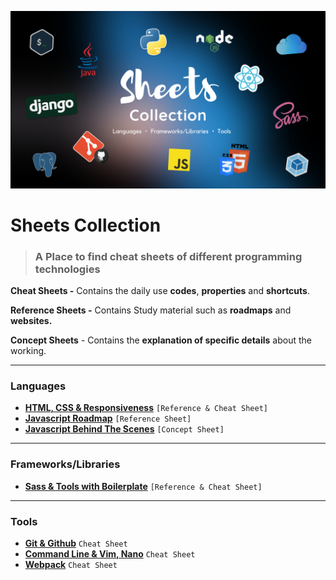 ![Preview](./images/sheets.png)

# Sheets Collection

> ### A Place to find cheat sheets of different programming technologies

**Cheat Sheets -** Contains the daily use **codes**, **properties** and **shortcuts**.

**Reference Sheets -** Contains Study material such as **roadmaps** and **websites.** 

**Concept Sheets** - Contains the **explanation of specific details** about the working.

----

### Languages

- [**HTML, CSS & Responsiveness**](./languages/htmlcss.md)  `[Reference & Cheat Sheet]`
- [**Javascript Roadmap**](./languages/js.md) `[Reference Sheet]`
- [**Javascript Behind The Scenes**](./languages/jsBehind.md) `[Concept Sheet]`

----

### Frameworks/Libraries

- [**Sass & Tools with Boilerplate**](./framlib/sass.md) `[Reference & Cheat Sheet]`

---

### Tools

- **[Git & Github](./tools/git.md)** `Cheat Sheet`
- [**Command Line & Vim, Nano**](./tools/terminal.md) `Cheat Sheet`
- [**Webpack**](./tools/webpack.md) `Cheat Sheet`